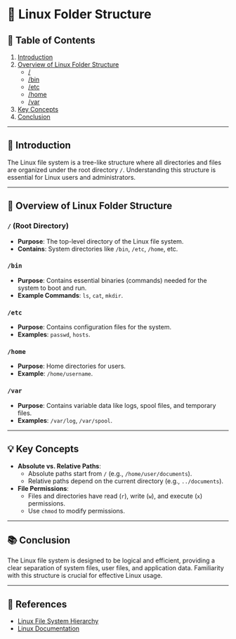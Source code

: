 # 📂 Linux Folder Structure

## 📜 Table of Contents
1. [Introduction](#introduction)
2. [Overview of Linux Folder Structure](#overview-of-linux-folder-structure)
   - [/](#root-directory)
   - [/bin](#bin)
   - [/etc](#etc)
   - [/home](#home)
   - [/var](#var)
3. [Key Concepts](#key-concepts)
4. [Conclusion](#conclusion)

---

## 📝 Introduction
The Linux file system is a tree-like structure where all directories and files are organized under the root directory `/`. Understanding this structure is essential for Linux users and administrators.

---

## 📂 Overview of Linux Folder Structure

### `/` (Root Directory)
- **Purpose**: The top-level directory of the Linux file system.
- **Contains**: System directories like `/bin`, `/etc`, `/home`, etc.

### `/bin`
- **Purpose**: Contains essential binaries (commands) needed for the system to boot and run.
- **Example Commands**: `ls`, `cat`, `mkdir`.

### `/etc`
- **Purpose**: Contains configuration files for the system.
- **Examples**: `passwd`, `hosts`.

### `/home`
- **Purpose**: Home directories for users.
- **Example**: `/home/username`.

### `/var`
- **Purpose**: Contains variable data like logs, spool files, and temporary files.
- **Examples**: `/var/log`, `/var/spool`.

---

## 💡 Key Concepts
- **Absolute vs. Relative Paths**:
  - Absolute paths start from `/` (e.g., `/home/user/documents`).
  - Relative paths depend on the current directory (e.g., `../documents`).
- **File Permissions**:
  - Files and directories have read (`r`), write (`w`), and execute (`x`) permissions.
  - Use `chmod` to modify permissions.

---

## 📚 Conclusion
The Linux file system is designed to be logical and efficient, providing a clear separation of system files, user files, and application data. Familiarity with this structure is crucial for effective Linux usage.

---

## 🔗 References
- [Linux File System Hierarchy](https://en.wikipedia.org/wiki/Filesystem_Hierarchy_Standard)
- [Linux Documentation](https://www.kernel.org/doc/html/latest/)
